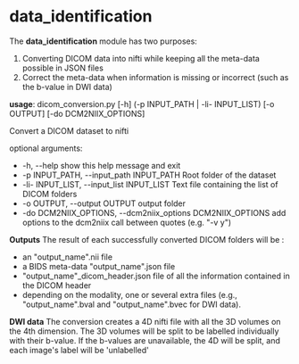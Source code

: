 # data_identification
The **data_identification** module has two purposes: 

1. Converting DICOM data into nifti while keeping all the meta-data possible in JSON files
1. Correct the meta-data when information is missing or incorrect (such as the b-value in DWI data) 


**usage**: dicom_conversion.py [-h] (-p INPUT_PATH | -li- INPUT_LIST) [-o OUTPUT]
                           [-do DCM2NIIX_OPTIONS]

Convert a DICOM dataset to nifti

optional arguments:
  * -h, --help            show this help message and exit
  * -p INPUT_PATH, --input_path INPUT_PATH
                        Root folder of the dataset
  * -li- INPUT_LIST, --input_list INPUT_LIST
                        Text file containing the list of DICOM folders
  * -o OUTPUT, --output OUTPUT
                        output folder
  * -do DCM2NIIX_OPTIONS, --dcm2niix_options DCM2NIIX_OPTIONS
                        add options to the dcm2niix call between quotes (e.g.
                        "-v y")


**Outputs**
The result of each successfully converted DICOM folders will be : 
- an "output_name".nii file
- a BIDS meta-data "output_name".json file
- "output_name"_dicom_header.json file of all the information contained in the DICOM header
- depending on the modality, one or several extra files (e.g., "output_name".bval and "output_name".bvec for DWI data).

**DWI data**
The conversion creates a 4D nifti file with all the 3D volumes on the 4th dimension. The 3D volumes will be split to be labelled individually with their b-value. 
If the b-values are unavailable, the 4D will be split, and each image's label will be 'unlabelled'
